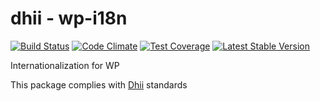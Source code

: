 # dhii - wp-i18n

[![Build Status](https://travis-ci.org/dhii/wp-i18n.svg?branch=master)](https://travis-ci.org/dhii/wp-i18n)
[![Code Climate](https://codeclimate.com/github/dhii/wp-i18n/badges/gpa.svg)](https://codeclimate.com/github/dhii/wp-i18n)
[![Test Coverage](https://codeclimate.com/github/dhii/wp-i18n/badges/coverage.svg)](https://codeclimate.com/github/dhii/wp-i18n/coverage)
[![Latest Stable Version](https://poser.pugx.org/dhii/wp-i18n/version)](https://packagist.org/packages/dhii/wp-i18n)

Internationalization for WP

This package complies with [Dhii] standards

[Dhii]: https://github.com/Dhii/dhii
